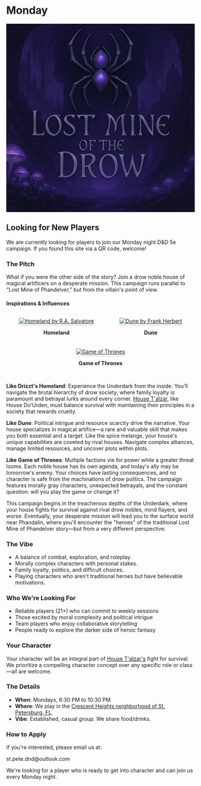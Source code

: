 # Monday

<link rel="stylesheet" href="drow_theme.css">

<p align="center">
  <img src="players/LMotD.webp" alt="Campaign Banner" style="max-width: 100%; display: block; margin: 0 auto;" />
</p>


## Looking for New Players

We are currently looking for players to join our Monday night D&D 5e campaign. If you found this site via a QR code, welcome!

### The Pitch
What if you were the other side of the story? Join a drow noble house of magical artificers on a desperate mission. This campaign runs parallel to "Lost Mine of Phandelver," but from the villain's point of view.

#### Inspirations & Influences

<div style="display: flex; justify-content: space-around; margin: 20px 0; flex-wrap: wrap;">
<div style="text-align: center; margin: 10px;">
<a href="https://en.wikipedia.org/wiki/Homeland_(Salvatore_novel)" target="_blank">
<img src="https://m.media-amazon.com/images/I/81oM-5W+oTL._UF1000,1000_QL80_.jpg" alt="Homeland by R.A. Salvatore" style="width: 200px; height: auto; box-shadow: 0 4px 6px rgba(0,0,0,0.1);">
</a>
<p><strong>Homeland</strong></p>
</div>
<div style="text-align: center; margin: 10px;">
<a href="https://en.wikipedia.org/wiki/Dune_(novel)" target="_blank">
<img src="https://m.media-amazon.com/images/I/81Ua99CURsL.jpg" alt="Dune by Frank Herbert" style="width: 200px; height: auto; box-shadow: 0 4px 6px rgba(0,0,0,0.1);">
</a>
<p><strong>Dune</strong></p>
</div>
<div style="text-align: center; margin: 10px;">
<a href="https://en.wikipedia.org/wiki/A_Game_of_Thrones" target="_blank">
<img src="https://m.media-amazon.com/images/M/MV5BMTNhMDJmNmYtNDQ5OS00ODdlLWE0ZDAtZTgyYTIwNDY3OTU3XkEyXkFqcGc@._V1_FMjpg_UX1000_.jpg" alt="Game of Thrones" style="width: 200px; height: auto; box-shadow: 0 4px 6px rgba(0,0,0,0.1);">
</a>
<p><strong>Game of Thrones</strong></p>
</div>
</div>

**Like Drizzt's Homeland**: Experience the Underdark from the inside. You'll navigate the brutal hierarchy of drow society, where family loyalty is paramount and betrayal lurks around every corner. [House T'alzar](locations/talzar_tower.md), like House Do'Urden, must balance survival with maintaining their principles in a society that rewards cruelty.

**Like Dune**: Political intrigue and resource scarcity drive the narrative. Your house specializes in magical artifice—a rare and valuable skill that makes you both essential and a target. Like the spice melange, your house's unique capabilities are coveted by rival houses. Navigate complex alliances, manage limited resources, and uncover plots within plots.

**Like Game of Thrones**: Multiple factions vie for power while a greater threat looms. Each noble house has its own agenda, and today's ally may be tomorrow's enemy. Your choices have lasting consequences, and no character is safe from the machinations of drow politics. The campaign features morally gray characters, unexpected betrayals, and the constant question: will you play the game or change it?

This campaign begins in the treacherous depths of the Underdark, where your house fights for survival against rival drow nobles, mind flayers, and worse. Eventually, your desperate mission will lead you to the surface world near Phandalin, where you'll encounter the "heroes" of the traditional Lost Mine of Phandelver story—but from a very different perspective.

### The Vibe
*   A balance of combat, exploration, and roleplay.
*   Morally complex characters with personal stakes.
*   Family loyalty, politics, and difficult choices.
*   Playing characters who aren't traditional heroes but have believable motivations.

### Who We're Looking For
*   Reliable players (21+) who can commit to weekly sessions
*   Those excited by moral complexity and political intrigue
*   Team players who enjoy collaborative storytelling
*   People ready to explore the darker side of heroic fantasy

### Your Character
Your character will be an integral part of [House T'alzar's](locations/talzar_tower.md) fight for survival. We prioritize a compelling character concept over any specific role or class—all are welcome.

### The Details
*   **When**: Mondays, 6:30 PM to 10:30 PM
*   **Where**: We play in the [Crescent Heights neighborhood of St. Petersburg, FL](https://www.google.com/maps/place/Crescent+Heights,+St.+Petersburg,+FL+33704/@27.7957706,-82.6440311,18z/data=!3m1!4b1!4m6!3m5!1s0x88c2e1672ab42fdf:0xa01c80cba8acd4a9!8m2!3d27.7948849!4d-82.6415919!16s%2Fg%2F1tj4zhds?entry=ttu&g_ep=EgoyMDI1MDcyMy4wIKXMDSoASAFQAw%3D%3D).
*   **Vibe**: Established, casual group. We share food/drinks.

### How to Apply
If you're interested, please email us at:
<p class="recruitment-email">st.pete.dnd@outlook.com</p>
We're looking for a player who is ready to get into character and can join us every Monday night. 
